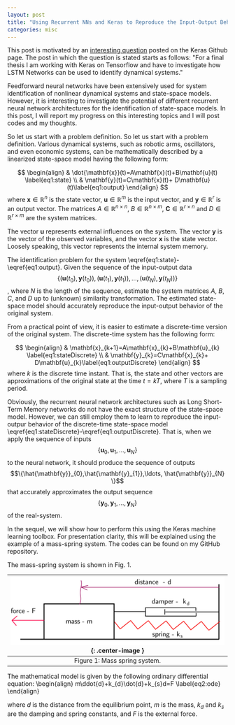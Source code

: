 ```yaml
---
layout: post
title: "Using Recurrent NNs and Keras to Reproduce the Input-Output Behaviour of a State-Space Model of a Dynamical System"
categories: misc
---
```



This post is motivated by an [interesting question](https://github.com/keras-team/keras/issues/8579) posted on the Keras Github page.
The post in which the question is stated starts as follows: "For a final thesis I am working with Keras on Tensorflow and have to investigate how LSTM Networks can be used to identify dynamical systems."

Feedforward neural networks have been extensively used for system identification of nonlinear dynamical systems and state-space models. However, it is interesting to investigate the potential of different recurrent neural network architectures for the identification of state-space models. 
In this post, I will report my progress on this interesting topics and I will post codes and my thoughts. 

So let us start with a problem definition. So let us start with a problem definition. Various dynamical systems, such as robotic arms, oscillators, and even economic systems, 
can be mathematically described by a linearized state-space model having the following form:

$$
\begin{align}
& \dot{\mathbf{x}}(t)=A\mathbf{x}(t)+B\mathbf{u}(t) \label{eq1:state} \\
& \mathbf{y}(t)=C\mathbf{x}(t)+ D\mathbf{u}(t)\label{eq1:output}  
\end{align}
$$
where $\mathbf{x}\in \mathbb{R}^{n}$ is the state vector, $\mathbf{u}\in \mathbb{R}^{m}$ is the input vector, and $\mathbf{y}\in \mathbb{R}^{r}$ is an output vector.
The matrices $A\in \mathbb{R}^{n\times n}$, $B\in \mathbb{R}^{n\times m}$, $\mathbf{C}\in \mathbb{R}^{r \times n}$ and $D\in \mathbb{R}^{r\times m}$ are the system matrices.

The vector $\mathbf{u}$ represents external influences on the system. The vector $\mathbf{y}$ is the vector of the observed variables,  and the vector $\mathbf{x}$ is the state vector.
Loosely speaking, this vector represents the internal system memory. 

The identification problem for the system \eqref{eq1:state}-\eqref{eq1:output}. Given the sequence of the input-output data $$\{ \big(\mathbf{u}(t_{0}),\mathbf{y}(t_{0})\big), \big(\mathbf{u}(t_{1}),\mathbf{y}(t_{1})\big), \ldots, \big(\mathbf{u}(t_{N}),\mathbf{y}(t_{N})\big) \}$$, 
where $N$ is the length of the sequence, estimate the system matrices $A$, $B$, $C$, and $D$ up to (unknown) similarity transformation. The estimated state-space model should accurately reproduce the input-output behavior of the original system.

From a practical point of view, it is easier to estimate a discrete-time version of the original system. The discrete-time system has the following form:

$$
\begin{align}
& \mathbf{x}_{k+1}=A\mathbf{x}_{k}+B\mathbf{u}_{k} \label{eq1:stateDiscrete} \\
& \mathbf{y}_{k}=C\mathbf{x}_{k}+ D\mathbf{u}_{k}\label{eq1:outputDiscrete}  
\end{align}
$$
where $k$ is the discrete time instant. That is, the state and other vectors are approximations of the original state at the time $t=kT$, where $T$ is a sampling period.

Obviously, the recurrent neural network architectures such as Long Short-Term Memory networks do not have the exact structure of the state-space model. However, we can still 
employ them to learn to reproduce the input-outpur behavior of the discrete-time state-space model \eqref{eq1:stateDiscrete}-\eqref{eq1:outputDiscrete}.
That is, when we apply the sequence of inputs $$\{\mathbf{u}_{0},\mathbf{u}_{1},\ldots, \mathbf{u}_{N} \}$$ to the neural network, it should produce the sequence of outputs 
$$\{\hat{\mathbf{y}}_{0},\hat{\mathbf{y}_{1}},\ldots, \hat{\mathbf{y}}_{N} \}$$ that accurately approximates the output sequence $$\{\mathbf{y}_{0},\mathbf{y}_{1},\ldots, \mathbf{y}_{N} \}$$ of the real-system. 

In the sequel, we will show how to perform this using the Keras machine learning toolbox. For presentation clarity, this will be explained using the example of a mass-spring system. The codes can be found on my GitHub repository.

The mass-spring system is shown in Fig. 1.

|![Mass-spring system](/assets/images/mass_spring.jpg){: .center-image } |
|:--:|
| Figure 1: Mass spring system.|


The mathematical model is given by the following ordinary differential equation:
\begin{align}
m\ddot{d}+k_{d}\dot{d}+k_{s}d=F
\label{eq2:ode}
\end{align}

where $d$ is the distance from the equilibrium point, $m$ is the mass, $k_{d}$ and $k_{s}$ are the damping and spring constants, and $F$ is the external force. 



















